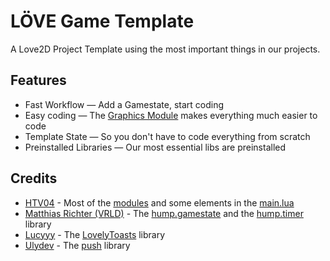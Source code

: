 # LÖVE Game Template
A Love2D Project Template using the most important things in our projects.

## Features
* Fast Workflow — Add a Gamestate, start coding
* Easy coding — The [Graphics Module](modules/graphics.lua) makes everything much easier to code
* Template State — So you don't have to code everything from scratch
* Preinstalled Libraries — Our most essential libs are preinstalled

## Credits
- [HTV04](https://github.com/HTV04) - Most of the [modules](modules/) and some elements in the [main.lua](main.lua)
- [Matthias Richter (VRLD)](https://github.com/vrld) - The [hump.gamestate](lib/gamestate.lua) and the [hump.timer](lib/timer.lua) library
- [Lucyyy](https://github.com/Loucee) - The [LovelyToasts](lib/lovelyToasts.lua) library
- [Ulydev](https://github.com/Ulydev/) - The [push](lib/push.lua) library

